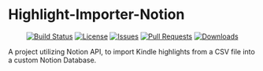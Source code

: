 # Highlight-Importer-Notion

<div align="center" markdown="1">

[![Build Status](https://img.shields.io/badge/build-passing-brightgreen)](https://github.com/xristosl0610/Highlight-Importer-Notion/actions)
[![License](https://img.shields.io/badge/license-MIT-blue)](./LICENSE)
[![Issues](https://img.shields.io/github/issues/xristosl0610/Highlight-Importer-Notion)](https://github.com/xristosl0610/Highlight-Importer-Notion/issues)
[![Pull Requests](https://img.shields.io/github/issues-pr/xristosl0610/Highlight-Importer-Notion)](https://github.com/xristosl0610/Highlight-Importer-Notion/pulls)
[![Downloads](https://img.shields.io/badge/downloads-available-brightgreen)](https://github.com/xristosl0610/Highlight-Importer-Notion/releases)

</div>

A project utilizing Notion API, to import Kindle highlights from a CSV file into a custom Notion Database.
